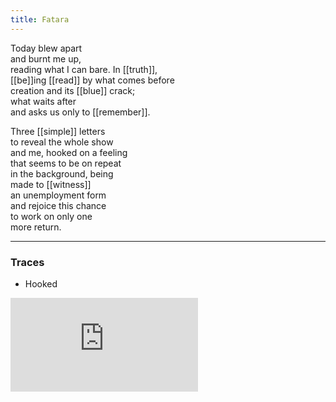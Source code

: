 ```yaml
---
title: Fatara
---
```


Today blew apart  
and burnt me up,  
reading what I can bare. In [[truth]],  
[[be]]ing [[read]] by what comes before  
creation and its [[blue]] crack;  
what waits after  
and asks us only to [[remember]].  
  
Three [[simple]] letters   
to reveal the whole show  
and me, hooked on a feeling  
that seems to be on repeat  
in the background, being  
made to [[witness]]  
an unemployment form  
and rejoice this chance  
to work on only one  
more return. 

---

### Traces

* Hooked

<iframe class="video" src="https://www.youtube-nocookie.com/embed/Kt-tLuszKBA?start=630" frameborder="0" allow="accelerometer; autoplay; encrypted-media; gyroscope; picture-in-picture" allowfullscreen></iframe>